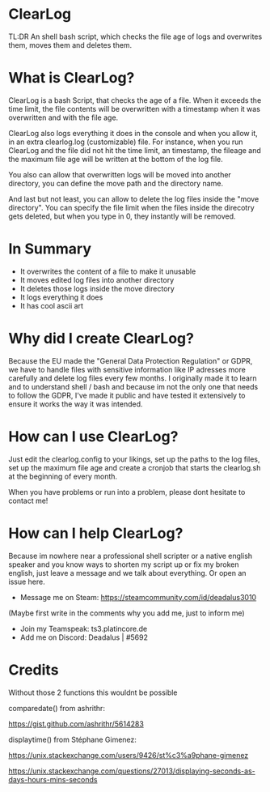 # ClearLog

TL:DR
An shell bash script, which checks the file age of logs and overwrites them, moves them and deletes them.

# What is ClearLog?

ClearLog is a bash Script, that checks the age of a file. When it exceeds the time limit, the file contents will be overwritten with a timestamp when it was overwritten and with the file age. 

ClearLog also logs everything it does in the console and when you allow it, in an extra clearlog.log (customizable) file.
For instance, when you run ClearLog and the file did not hit the time limit, an timestamp, the fileage and the maximum file age will be written at the bottom of the log file.

You also can allow that overwritten logs will be moved into another directory, you can define the move path and the directory name.

And last but not least, you can allow to delete the log files inside the "move directory".
You can specify the file limit when the files inside the direcotry gets deleted, but when you type in 0, they instantly will be removed.

# In Summary

- It overwrites the content of a file to make it unusable
- It moves edited log files into another directory
- It deletes those logs inside the move directory
- It logs everything it does
- It has cool ascii art

# Why did I create ClearLog?

Because the EU made the "General Data Protection Regulation" or GDPR, we have to handle files with sensitive information like IP adresses more carefully and delete log files every few months. I originally made it to learn and to understand shell / bash and because im not the only one that needs to follow the GDPR, I've made it public and have tested it extensively to ensure it works the way it was intended.

# How can I use ClearLog?

Just edit the clearlog.config to your likings, set up the paths to the log files, set up the maximum file age and create a cronjob that starts the clearlog.sh at the beginning of every month.

When you have problems or run into a problem, please dont hesitate to contact me! 

# How can I help ClearLog?

Because im nowhere near a professional shell scripter or a native english speaker and you know ways to shorten my script up or fix my broken english, just leave a message and we talk about everything. Or open an issue here.

- Message me on Steam: https://steamcommunity.com/id/deadalus3010 

(Maybe first write in the comments why you add me, just to inform me)

- Join my Teamspeak: ts3.platincore.de
- Add me on Discord: Deadalus | #5692

# Credits

Without those 2 functions this wouldnt be possible

comparedate() from ashrithr:

https://gist.github.com/ashrithr/5614283

displaytime() from Stéphane Gimenez:

https://unix.stackexchange.com/users/9426/st%c3%a9phane-gimenez

https://unix.stackexchange.com/questions/27013/displaying-seconds-as-days-hours-mins-seconds
